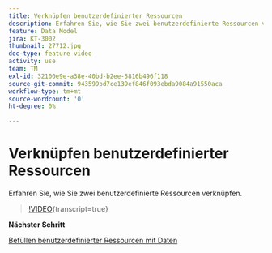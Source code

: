 ```yaml
---
title: Verknüpfen benutzerdefinierter Ressourcen
description: Erfahren Sie, wie Sie zwei benutzerdefinierte Ressourcen verknüpfen.
feature: Data Model
jira: KT-3002
thumbnail: 27712.jpg
doc-type: feature video
activity: use
team: TM
exl-id: 32100e9e-a38e-40bd-b2ee-5816b496f118
source-git-commit: 943599bd7ce139ef846f093ebda9084a91550aca
workflow-type: tm+mt
source-wordcount: '0'
ht-degree: 0%

---
```


# Verknüpfen benutzerdefinierter Ressourcen

Erfahren Sie, wie Sie zwei benutzerdefinierte Ressourcen verknüpfen.

>[!VIDEO](https://video.tv.adobe.com/v/27712?learn=on){transcript=true}

**Nächster Schritt**

[Befüllen benutzerdefinierter Ressourcen mit Daten](./populate-custom-resources-with-data.md)
